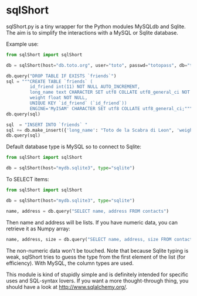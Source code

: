 sqlShort
========

sqlShort.py is a tiny wrapper for the Python modules MySQLdb and Sqlite.
The aim is to simplify the interactions with a MySQL or Sqlite database.

Example use:

```python
from sqlShort import sqlShort

db = sqlShort(host="db.toto.org", user="toto", passwd="totopass", db="the_db_of_toto")

db.query("DROP TABLE IF EXISTS `friends`")
sql = """CREATE TABLE `friends` (
         id_friend int(11) NOT NULL AUTO_INCREMENT,
         long_name text CHARACTER SET utf8 COLLATE utf8_general_ci NOT NULL,
         weight float NOT NULL,
         UNIQUE KEY `id_friend` (`id_friend`))
         ENGINE='MyISAM' CHARACTER SET utf8 COLLATE utf8_general_ci;"""
db.query(sql)

sql  = "INSERT INTO `friends` "
sql += db.make_insert({'long_name': "Toto de la Scabra di Leon", 'weight': 72.3})
db.query(sql)
```

Default database type is MySQL so to connect to Sqlite:

```python
from sqlShort import sqlShort

db = sqlShort(host="mydb.sqlite3", type="sqlite")
```

To SELECT items:

```python
from sqlShort import sqlShort

db = sqlShort(host="mydb.sqlite3", type="sqlite")

name, address = db.query("SELECT name, address FROM contacts")
```

Then name and address will be lists. If you have numeric data, you can retrieve it as Numpy array:

```python
name, address, size = db.query("SELECT name, address, size FROM contacts", array=True, dtype='f8')
```

The non-numeric data won't be touched. Note that because Sqlite typing is weak, sqlShort tries
to guess the type from the first element of the list (for efficiency). With MySQL, the column types are used.

This module is kind of stupidly simple and is definitely intended for specific uses and SQL-syntax lovers.
If you want a more thought-through thing, you should have a look at http://www.sqlalchemy.org/.
